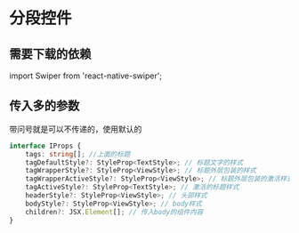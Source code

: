 # 分段控件
## 需要下载的依赖 
import Swiper from 'react-native-swiper';

## 传入多的参数

带问号就是可以不传递的，使用默认的
``` ts
interface IProps {
    tags: string[]; //上面的标题
    tagDefaultStyle?: StyleProp<TextStyle>; // 标题文字的样式
    tagWrapperStyle?: StyleProp<ViewStyle>; // 标题外层包装的样式
    tagWrapperActiveStyle?: StyleProp<ViewStyle>; // 标题外层包装的激活样式
    tagActiveStyle?: StyleProp<TextStyle>; // 激活的标题样式
    headerStyle?: StyleProp<ViewStyle>; // 头部样式
    bodyStyle?: StyleProp<ViewStyle>; // body样式
    children?: JSX.Element[]; // 传入body的组件内容 
}
```